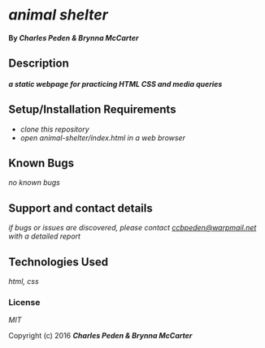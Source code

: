 # _animal shelter_



#### By _**Charles Peden & Brynna McCarter**_

## Description

#### _a static webpage for practicing HTML CSS and media queries_

## Setup/Installation Requirements

* _clone this repository_
* _open animal-shelter/index.html in a web browser_

## Known Bugs

_no known bugs_

## Support and contact details

_if bugs or issues are discovered, please contact ccbpeden@warpmail.net with a detailed report_

## Technologies Used

_html, css_

### License

*MIT*

Copyright (c) 2016 **_Charles Peden & Brynna McCarter_**
